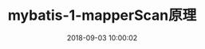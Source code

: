 ---
title: mybatis-1-mapperScan原理
date: 2018-09-03 10:00:02
tag: ["mybatis"]
categories: mybatis
---